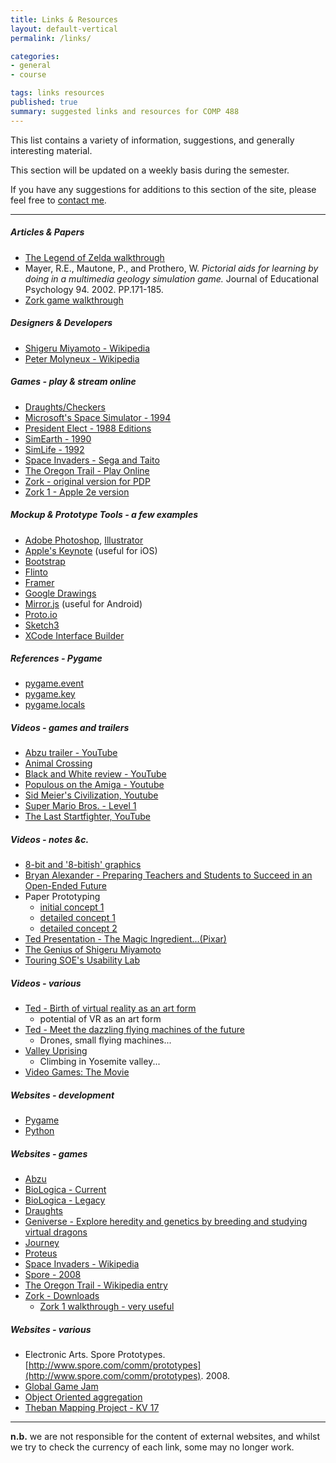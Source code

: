 ```yaml
---
title: Links & Resources
layout: default-vertical
permalink: /links/

categories:
- general
- course

tags: links resources
published: true
summary: suggested links and resources for COMP 488
---
```


This list contains a variety of information, suggestions, and generally interesting material.

This section will be updated on a weekly basis during the semester.

If you have any suggestions for additions to this section of the site, please feel free to [contact me](mailto:nhayward@luc.edu?subject=COMP488-Links).

***

##### Articles & Papers

  * [The Legend of Zelda walkthrough](/assets/docs/extras/game-walkthroughs/LegendofZelda.pdf)
  * Mayer, R.E., Mautone, P., and Prothero, W. *Pictorial aids for learning by doing in a multimedia geology simulation game.* Journal of Educational Psychology 94. 2002. PP.171-185.
  * [Zork game walkthrough](/assets/docs/extras/game-walkthroughs/zork-outline-1995.pdf)

##### Designers & Developers

  * [Shigeru Miyamoto - Wikipedia](https://en.wikipedia.org/wiki/Shigeru_Miyamoto)
  * [Peter Molyneux - Wikipedia](https://en.wikipedia.org/wiki/Peter_Molyneux)

##### Games - play & stream online

  * [Draughts/Checkers](https://archive.org/details/msdos_festival_CHECKERS)
  * [Microsoft's Space Simulator - 1994](https://archive.org/details/msdos_Microsoft_Space_Simulator_1994)
  * [President Elect - 1988 Editions](https://archive.org/details/msdos_President_Elect_-_1988_Edition_1987)
  * [SimEarth - 1990](https://archive.org/details/msdos_SimEarth_-_The_Living_Planet_1990)
  * [SimLife - 1992](https://archive.org/details/msdos_SimLife_1992)
  * [Space Invaders - Sega and Taito](https://archive.org/details/Space_Invaders_1985_Sega_Taito)
  * [The Oregon Trail - Play Online](https://archive.org/details/msdos_Oregon_Trail_The_1990)
  * [Zork - original version for PDP](https://textadventures.co.uk/games/view/5zyoqrsugeopel3ffhz_vq/zork)
  * [Zork 1 - Apple 2e version](https://archive.org/details/a2_Zork_I_The_Great_Underground_Empire_1980_Infocom)

##### Mockup & Prototype Tools - a few examples

  * [Adobe Photoshop](http://goo.gl/GsIYY0), [Illustrator](http://goo.gl/9K8Kfw)
  * [Apple's Keynote](http://keynotopia.com/guides/) (useful for iOS)
  * [Bootstrap](http://getbootstrap.com/)
  * [Flinto](https://www.flinto.com/)
  * [Framer](http://framerjs.com/)
  * [Google Drawings](http://goo.gl/qPRCfG)
  * [Mirror.js](http://jimulabs.com/mirrorjs-preview/) (useful for Android)
  * [Proto.io](https://proto.io/)
  * [Sketch3](http://bohemiancoding.com/sketch/)
  * [XCode Interface Builder](https://developer.apple.com/xcode/interface-builder/)

##### References - Pygame

  * [pygame.event](https://www.pygame.org/docs/ref/event.html)
  * [pygame.key](https://www.pygame.org/docs/ref/key.html)
  * [pygame.locals](https://www.pygame.org/docs/ref/locals.html)

##### Videos - games and trailers

  * [Abzu trailer - YouTube](https://www.youtube.com/watch?v=bpvHqAsNVH0)
  * [Animal Crossing](https://www.youtube.com/watch?v=ADIZLsnArOs)
  * [Black and White review - YouTube](https://www.youtube.com/watch?v=IjMBJ8_-sss)
  * [Populous on the Amiga - Youtube](ttps://www.youtube.com/embed/vEJPlseI57o)
  * [Sid Meier's Civilization, Youtube](https://youtu.be/PtK388b9drE?t=1m5s)
  * [Super Mario Bros. - Level 1](https://www.youtube.com/watch?v=PsC0zIhWNww)
  * [The Last Startfighter, YouTube](https://youtu.be/H7NaxBxFWSo)

##### Videos - notes &c.

  * [8-bit and '8-bitish' graphics](https://youtu.be/aMcJ1Jvtef0)
  * [Bryan Alexander - Preparing Teachers and Students to Succeed in an Open-Ended Future](https://vimeo.com/34588627)
  * Paper Prototyping
    * [initial concept 1](https://www.youtube.com/watch?v=FhrrkjMsLQ8)
    * [detailed concept 1](https://www.youtube.com/watch?list=PL_g8_Y7x37oTYonjybtbxl83KTDpviWBR&v=x48qOA2Z_xQ)
    * [detailed concept 2](https://www.youtube.com/watch?v=64vZ76XM5mQ)
  * [Ted Presentation - The Magic Ingredient...(Pixar)](https://www.ted.com/talks/danielle_feinberg_the_magic_ingredient_that_brings_pixar_movies_to_life)
  * [The Genius of Shigeru Miyamoto](https://www.youtube.com/watch?v=K-NBcP0YUQI)
  * [Touring SOE's Usability Lab](https://www.youtube.com/watch?v=pAZglMkQsmg)

##### Videos - various

  * [Ted - Birth of virtual reality as an art form ](https://www.ted.com/talks/chris_milk_the_birth_of_virtual_reality_as_an_art_form)
    * potential of VR as an art form
  * [Ted - Meet the dazzling flying machines of the future ](https://www.ted.com/talks/raffaello_d_andrea_meet_the_dazzling_flying_machines_of_the_future)
    * Drones, small flying machines...
  * [Valley Uprising](http://www.imdb.com/title/tt3784160/)
    * Climbing in Yosemite valley...
  * [Video Games: The Movie](http://videogamesthemovie.com/)

##### Websites - development

  * [Pygame](http://www.pygame.org/lofi.html)
  * [Python](https://www.python.org/)

##### Websites - games

  * [Abzu](http://www.505games.com/games/abzu)
  * [BioLogica - Current](https://concord.org/teaching-genetics/dragons)
  * [BioLogica - Legacy](http://biologica.concord.org/)
  * [Draughts](https://en.wikipedia.org/wiki/Draughts)
  * [Geniverse - Explore heredity and genetics by breeding and studying virtual dragons](https://concord.org/teaching-genetics/dragons)
  * [Journey](http://thatgamecompany.com/games/journey/)
  * [Proteus](https://en.wikipedia.org/wiki/Proteus_(video_game))
  * [Space Invaders - Wikipedia](https://en.wikipedia.org/wiki/Space_Invaders)
  * [Spore - 2008](https://en.wikipedia.org/wiki/Spore_(2008_video_game))
  * [The Oregon Trail - Wikipedia entry](https://en.wikipedia.org/wiki/The_Oregon_Trail_(video_game))
  * [Zork - Downloads](https://www.infocom-if.org/downloads/downloads.html)
    * [Zork 1 walkthrough - very useful](http://www.eristic.net/games/infocom/zork1.html)

##### Websites - various

  * Electronic Arts. Spore Prototypes. [http://www.spore.com/comm/prototypes](http://www.spore.com/comm/prototypes). 2008.
  * [Global Game Jam](http://globalgamejam.org/)
  * [Object Oriented aggregation](https://atomicobject.com/resources/oo-programming/object-oriented-aggregation)
  * [Theban Mapping Project - KV 17](http://www.thebanmappingproject.com/sites/browse_tomb_831.html)

***

**n.b.** we are not responsible for the content of external websites, and whilst we try to check the currency of each link, some may no longer work.
